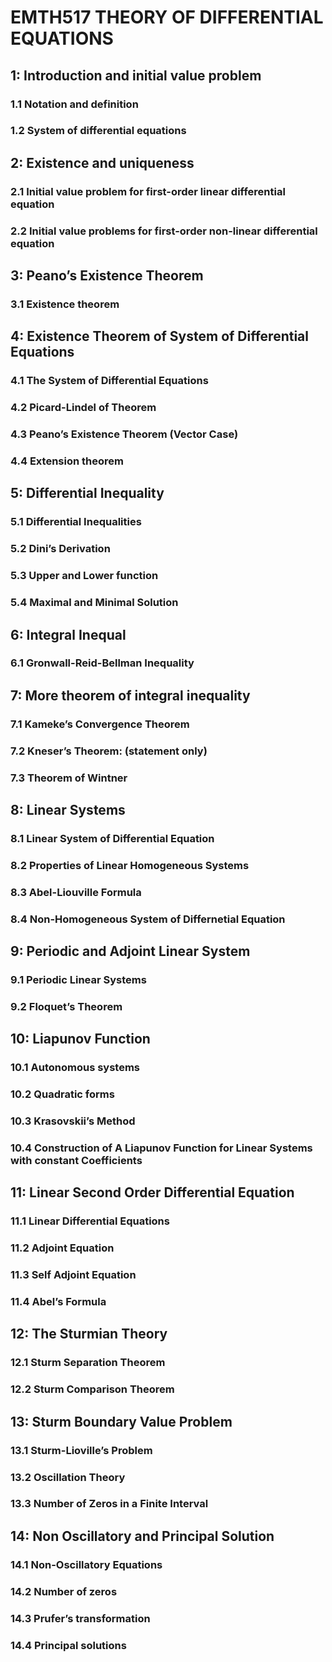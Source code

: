 # EMTH517 THEORY OF DIFFERENTIAL EQUATIONS

## 1: Introduction and initial value problem 
### 1.1 Notation and definition
### 1.2 System of differential equations

## 2: Existence and uniqueness 
### 2.1 Initial value problem for first-order linear differential equation
### 2.2 Initial value problems for first-order non-linear differential equation

## 3: Peano’s Existence Theorem 
### 3.1 Existence theorem

## 4: Existence Theorem of System of Differential Equations 
### 4.1 The System of Differential Equations
### 4.2 Picard-Lindel of Theorem
### 4.3 Peano’s Existence Theorem (Vector Case)
### 4.4 Extension theorem

## 5: Differential Inequality 
### 5.1 Differential Inequalities
### 5.2 Dini’s Derivation
### 5.3 Upper and Lower function
### 5.4 Maximal and Minimal Solution

## 6: Integral Inequal 
### 6.1 Gronwall-Reid-Bellman Inequality

## 7: More theorem of integral inequality 
### 7.1 Kameke’s Convergence Theorem
### 7.2 Kneser’s Theorem: (statement only)
### 7.3 Theorem of Wintner

## 8: Linear Systems 
### 8.1 Linear System of Differential Equation
### 8.2 Properties of Linear Homogeneous Systems
### 8.3 Abel-Liouville Formula
### 8.4 Non-Homogeneous System of Differnetial Equation

## 9: Periodic and Adjoint Linear System 
### 9.1 Periodic Linear Systems
### 9.2 Floquet’s Theorem

## 10: Liapunov Function 
### 10.1 Autonomous systems
### 10.2 Quadratic forms
### 10.3 Krasovskii’s Method
### 10.4 Construction of A Liapunov Function for Linear Systems with constant Coefficients

## 11: Linear Second Order Differential Equation 
### 11.1 Linear Differential Equations
### 11.2 Adjoint Equation
### 11.3 Self Adjoint Equation
### 11.4 Abel’s Formula

## 12: The Sturmian Theory 
### 12.1 Sturm Separation Theorem
### 12.2 Sturm Comparison Theorem

## 13: Sturm Boundary Value Problem 
### 13.1 Sturm-Lioville’s Problem
### 13.2 Oscillation Theory
### 13.3 Number of Zeros in a Finite Interval

## 14: Non Oscillatory and Principal Solution 
### 14.1 Non-Oscillatory Equations
### 14.2 Number of zeros
### 14.3 Prufer’s transformation
### 14.4 Principal solutions
